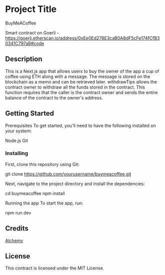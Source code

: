 # Project Title

BuyMeACoffee

Smart contract on Goerli - https://goerli.etherscan.io/address/0xEe0Ed278E3caB0A8dF5cFe174fCfB30341C797aB#code

## Description

This is a Next.js app that allows users to buy the owner of the app a cup of coffee using ETH along with a message. The message is stored on the blockchain as a memo and can be retrieved later. withdrawTips allows the contract owner to withdraw all the funds stored in the contract. This function requires that the caller is the contract owner and sends the entire balance of the contract to the owner's address.

## Getting Started

Prerequisites
To get started, you'll need to have the following installed on your system:

Node.js 
Git 

### Installing

First, clone this repository using Git:

git clone https://github.com/yourusername/buymeacoffee.git

Next, navigate to the project directory and install the dependencies:

cd buymeacoffee
npm install

Running the app
To start the app, run:

npm run dev

## Credits

[Alchemy]([https://twitter.com/dompizzie](https://docs.alchemy.com/docs/how-to-build-buy-me-a-coffee-defi-dapp))

## License

This contract is licensed under the MIT License.
